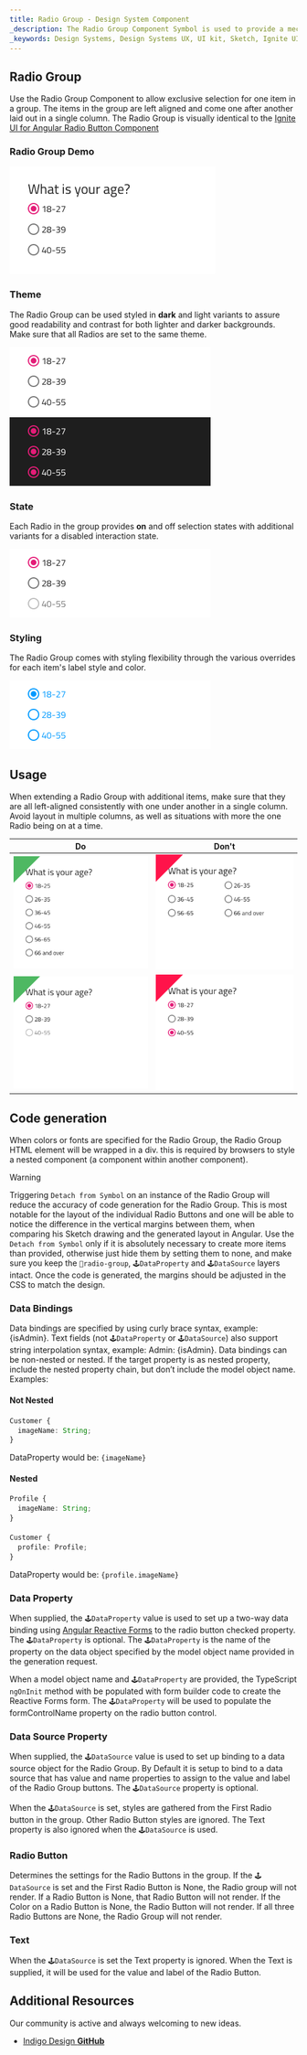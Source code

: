 ```yaml
---
title: Radio Group - Design System Component
_description: The Radio Group Component Symbol is used to provide a mechanism for exclusive selection from a set of available options. 
_keywords: Design Systems, Design Systems UX, UI kit, Sketch, Ignite UI for Angular, Sketch to Angular, Sketch to Angular, Angular, Angular Design System, Export code from Sketch, Design Kits for Angular, Sketch HTML, Sketch to HTML, Sketch UI kits
---
```


## Radio Group

Use the Radio Group Component to allow exclusive selection for one item in a group. The items in the group are left aligned and come one after another laid out in a single column. The Radio Group is visually identical to the [Ignite UI for Angular Radio Button Component](https://www.infragistics.com/products/ignite-ui-angular/angular/components/radio_button.html)

### Radio Group Demo

<img src="../images/radiogroup_demo.png" srcset="../images/radiogroup_demo@2x.png 2x" />

### Theme

The Radio Group can be used styled in **dark** and light variants to assure good readability and contrast for both lighter and darker backgrounds. Make sure that all Radios are set to the same theme.

<img src="../images/radiogroup_dark.png" srcset="../images/radiogroup_dark@2x.png 2x" />
<img src="../images/radiogroup_light.png" srcset="../images/radiogroup_light@2x.png 2x" />

### State

Each Radio in the group provides **on** and off selection states with additional variants for a disabled interaction state.

<img src="../images/radiogroup_states.png" srcset="../images/radiogroup_states@2x.png 2x" />

### Styling

The Radio Group comes with styling flexibility through the various overrides for each item's label style and color.

<img src="../images/radiogroup_styling.png" srcset="../images/radiogroup_styling@2x.png 2x" />

## Usage

When extending a Radio Group with additional items, make sure that they are all left-aligned consistently with one under another in a single column. Avoid layout in multiple columns, as well as situations with more the one Radio being on at a time.

| Do                                                                                     | Don't                                                                                      |
| -------------------------------------------------------------------------------------- | ------------------------------------------------------------------------------------------ |
| <img src="../images/radiogroup_do1.png" srcset="../images/radiogroup_do1@2x.png 2x" /> | <img src="../images/radiogroup_dont1.png" srcset="../images/radiogroup_dont1@2x.png 2x" /> |
| <img src="../images/radiogroup_do2.png" srcset="../images/radiogroup_do2@2x.png 2x" /> | <img src="../images/radiogroup_dont2.png" srcset="../images/radiogroup_dont2@2x.png 2x" /> |

## Code generation

When colors or fonts are specified for the Radio Group, the Radio Group HTML element will be wrapped in a div. this is required by browsers to style a nested component (a component within another component).

> [!WARNING]
> Triggering `Detach from Symbol` on an instance of the Radio Group will reduce the accuracy of code generation for the Radio Group. This is most notable for the layout of the individual Radio Buttons and one will be able to notice the difference in the vertical margins between them, when comparing his Sketch drawing and the generated layout in Angular. Use the `Detach from Symbol` only if it is absolutely necessary to create more items than provided, otherwise just hide them by setting them to none, and make sure you keep the `🚫radio-group`, `🕹️DataProperty` and `🕹️DataSource` layers intact. Once the code is generated, the margins should be adjusted in the CSS to match the design.

### Data Bindings

Data bindings are specified by using curly brace syntax, example: {isAdmin}. Text fields (not `🕹️DataProperty` or `🕹️DataSource`) also support string interpolation syntax, example: Admin: {isAdmin}. Data bindings can be non-nested or nested. If the target property is as nested property, include the nested property chain, but don’t include the model object name. Examples:

#### Not Nested

```typescript
Customer {
  imageName: String;
}
```

DataProperty would be: `{imageName}`

#### Nested

```typescript
Profile {
  imageName: String;
}

Customer {
  profile: Profile;
}
```

DataProperty would be: `{profile.imageName}`

### Data Property

When supplied, the `🕹️DataProperty` value is used to set up a two-way data binding using [Angular Reactive Forms](https://angular.io/guide/reactive-forms) to the radio button checked property. The `🕹️DataProperty` is optional. The `🕹️DataProperty` is the name of the property on the data object specified by the model object name provided in the generation request.

When a model object name and `🕹️DataProperty` are provided, the TypeScript `ngOnInit` method with be populated with form builder code to create the Reactive Forms form. The `🕹️DataProperty` will be used to populate the formControlName property on the radio button control.

### Data Source Property

When supplied, the `🕹️DataSource` value is used to set up binding to a data source object for the Radio Group. By Default it is setup to bind to a data source that has value and name properties to assign to the value and label of the Radio Group buttons. The `🕹️DataSource` property is optional.

When the `🕹️DataSource` is set, styles are gathered from the First Radio button in the group. Other Radio Button styles are ignored. The Text property is also ignored when the `🕹️DataSource` is used.

### Radio Button

Determines the settings for the Radio Buttons in the group. If the `🕹️DataSource` is set and the First Radio Button is None, the Radio group will not render. If a Radio Button is None, that Radio Button will not render. If the Color on a Radio Button is None, the Radio Button will not render. If all three Radio Buttons are None, the Radio Group will not render.

### Text

When the `🕹️DataSource` is set the Text property is ignored. When the Text is supplied, it will be used for the value and label of the Radio Button.

## Additional Resources

Our community is active and always welcoming to new ideas.

- [Indigo Design **GitHub**](https://github.com/IgniteUI/design-system-docfx)
